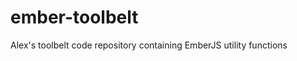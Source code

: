 ember-toolbelt
==============

Alex's toolbelt code repository containing EmberJS utility functions
